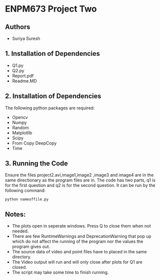 # ENPM673 Project Two

## Authors

- Suriya Suresh

## 1. Installation of Dependencies
* Q1.py
* Q2.py
* Report.pdf
* Readme.MD

## 2. Installation of Dependencies
The following python packages are required:
* Opencv
* Numpy
* Random
* Matplotlib
* Scipy
* From Copy DeepCopy 
* Time 

## 3. Running the Code
Ensure the files project2.avi,image1,image2 ,image3 and image4 are in the same directionary as the program files are in.
The code has two parts, q1 is for the first question and q2 is for the second question.
It can be run by the following command:
````
python nameoffile.py
````
## Notes:
* The plots open in seperate windows. Press Q to close them when not needed.
* There are few RuntimeWarnings and DeprecationWarning that pop up which do not affect the running of the program nor the values the program gives out.
* The source data  of video and point files have to placed in the same directory.
* The Video output will run and will only close after plots for Q1 are closed. 
* The script may take some time to finish running.



